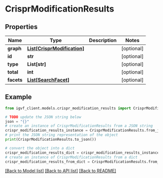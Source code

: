 # CrisprModificationResults


## Properties

Name | Type | Description | Notes
------------ | ------------- | ------------- | -------------
**graph** | [**List[CrisprModification]**](CrisprModification.md) |  | [optional] 
**id** | **str** |  | [optional] 
**type** | **List[str]** |  | [optional] 
**total** | **int** |  | [optional] 
**facets** | [**List[SearchFacet]**](SearchFacet.md) |  | [optional] 

## Example

```python
from igvf_client.models.crispr_modification_results import CrisprModificationResults

# TODO update the JSON string below
json = "{}"
# create an instance of CrisprModificationResults from a JSON string
crispr_modification_results_instance = CrisprModificationResults.from_json(json)
# print the JSON string representation of the object
print(CrisprModificationResults.to_json())

# convert the object into a dict
crispr_modification_results_dict = crispr_modification_results_instance.to_dict()
# create an instance of CrisprModificationResults from a dict
crispr_modification_results_from_dict = CrisprModificationResults.from_dict(crispr_modification_results_dict)
```
[[Back to Model list]](../README.md#documentation-for-models) [[Back to API list]](../README.md#documentation-for-api-endpoints) [[Back to README]](../README.md)


